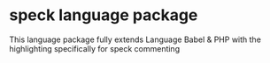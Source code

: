 # speck language package

This language package fully extends Language Babel & PHP with the highlighting specifically for speck commenting

